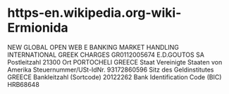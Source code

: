 # https-en.wikipedia.org-wiki-Ermionida
NEW GLOBAL OPEN WEB E BANKING MARKET HANDLING INTERNATIONAL GREEK CHARGES GR0112005674 E.D.GOUTOS SA Postleitzahl 21300 Ort PORTOCHELI GREECE Staat Vereinigte Staaten von Amerika Steuernummer/USt-IdNr. 93172860596 Sitz des Geldinstitutes GREECE Bankleitzahl (Sortcode) 20122262 Bank Identification Code (BIC) HRB68648 
